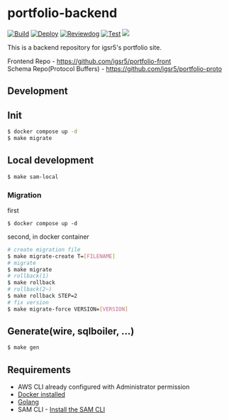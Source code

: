 # portfolio-backend
[![Build](https://github.com/igsr5/portfolio-server-api/actions/workflows/build.yml/badge.svg)](https://github.com/igsr5/portfolio-server-api/actions/workflows/build.yml)
[![Deploy](https://github.com/igsr5/portfolio-server-api/actions/workflows/deploy.yml/badge.svg)](https://github.com/igsr5/portfolio-server-api/actions/workflows/deploy.yml)
[![Reviewdog](https://github.com/igsr5/portfolio-server-api/actions/workflows/reviewdog.yml/badge.svg)](https://github.com/igsr5/portfolio-server-api/actions/workflows/reviewdog.yml)
[![Test](https://github.com/igsr5/portfolio-server-api/actions/workflows/test.yml/badge.svg)](https://github.com/igsr5/portfolio-server-api/actions/workflows/test.yml)
![](https://img.shields.io/badge/license-MIT-green)

This is a backend repository for igsr5's portfolio site.


Frontend Repo - https://github.com/igsr5/portfolio-front  
Schema Repo(Protocol Buffers) - https://github.com/igsr5/portfolio-proto

## Development

## Init
```sh
$ docker compose up -d
$ make migrate
```

## Local development
```sh
$ make sam-local
```

### Migration
first
```
$ docker compose up -d
```
second, in docker container
```sh
# create migration file
$ make migrate-create T=[FILENAME]
# migrate
$ make migrate
# rollback(1)
$ make rollback
# rollback(2~)
$ make rollback STEP=2
# fix version
$ make migrate-force VERSION=[VERSION]
```

## Generate(wire, sqlboiler, ...)
```sh
$ make gen
```

## Requirements

* AWS CLI already configured with Administrator permission
* [Docker installed](https://www.docker.com/community-edition)
* [Golang](https://golang.org)
* SAM CLI - [Install the SAM CLI](https://docs.aws.amazon.com/serverless-application-model/latest/developerguide/serverless-sam-cli-install.html)

